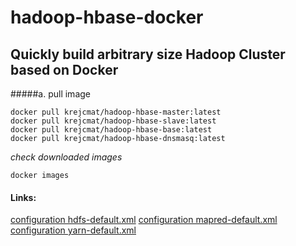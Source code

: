 # hadoop-hbase-docker
Quickly build arbitrary size Hadoop Cluster based on Docker
------

#####a. pull image
```
docker pull krejcmat/hadoop-hbase-master:latest
docker pull krejcmat/hadoop-hbase-slave:latest
docker pull krejcmat/hadoop-hbase-base:latest
docker pull krejcmat/hadoop-hbase-dnsmasq:latest
```
*check downloaded images*

```
docker images
```



#### Links:
[configuration hdfs-default.xml](https://hadoop.apache.org/docs/r2.7.1/hadoop-project-dist/hadoop-hdfs/hdfs-default.xml)
[configuration mapred-default.xml](https://hadoop.apache.org/docs/r2.7.1/hadoop-mapreduce-client/hadoop-mapreduce-client-core/mapred-default.xml)
[configuration yarn-default.xml](https://hadoop.apache.org/docs/r2.7.1/hadoop-yarn/hadoop-yarn-common/yarn-default.xml)

